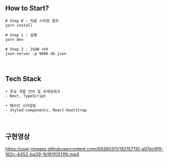 ## How to Start?

```
# Step 0 : 처음 시작한 경우
yarn install

# Step 1 : 실행
yarn dev

# Step 2 : JSON 서버
json-server -p 9000 db.json
```

<br/>

## Tech Stack

```
• 주요 개발 언어 및 프레임워크
- Next, TypeScript

• 페이지 스타일링
- Styled-components, React-bootstrap
```

<br/>

## 구현영상

https://user-images.githubusercontent.com/69390311/192157110-a07ec6f9-162c-4452-ba39-1b161f0511fb.mp4
